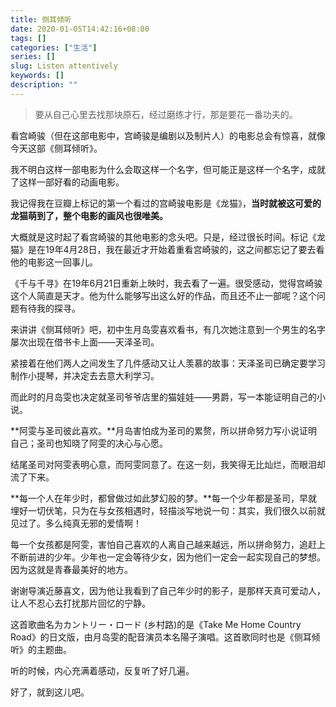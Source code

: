 ```yaml
---
title: 侧耳倾听
date: 2020-01-05T14:42:16+08:00
tags: []
categories: ["生活"]
series: []
slug: Listen attentively
keywords: []
description: ""
---
```


> 要从自己心里去找那块原石，经过磨练才行，那是要花一番功夫的。

看宫崎骏（但在这部电影中，宫崎骏是编剧以及制片人）的电影总会有惊喜，就像今天这部《侧耳倾听》。

我不明白这样一部电影为什么会取这样一个名字，但可能正是这样一个名字，成就了这样一部好看的动画电影。

 我记得我在豆瓣上标记的第一个看过的宫崎骏电影是《龙猫》，**当时就被这可爱的龙猫萌到了，整个电影的画风也很唯美。**

大概就是这时起了看宫崎骏的其他电影的念头吧。只是，经过很长时间。标记《龙猫》是在19年4月28日，我在最近才开始着重看宫崎骏的，这之间都忘记了要去看他的电影这一回事儿。

《千与千寻》在19年6月21日重新上映时，我去看了一遍。很受感动，觉得宫崎骏这个人简直是天才。他为什么能够写出这么好的作品，而且还不止一部呢？这个问题有待我的探寻。

来讲讲《侧耳倾听》吧，初中生月岛雯喜欢看书，有几次她注意到一个男生的名字屡次出现在借书卡上面——天泽圣司。

紧接着在他们两人之间发生了几件感动又让人羡慕的故事：天泽圣司已确定要学习制作小提琴，并决定去去意大利学习。

而此时的月岛雯也决定就圣司爷爷店里的猫娃娃——男爵，写一本能证明自己的小说。

**阿雯与圣司彼此喜欢。**月岛害怕成为圣司的累赘，所以拼命努力写小说证明自己；圣司也知晓了阿雯的决心与心愿。

结尾圣司对阿雯表明心意，而阿雯同意了。在这一刻，我笑得无比灿烂，而眼泪却流了下来。

**每一个人在年少时，都曾做过如此梦幻般的梦。**每一个少年都是圣司，早就埋好一切伏笔，只为在与女孩相遇时，轻描淡写地说一句：其实，我们很久以前就见过了。多么纯真无邪的爱情啊！

每一个女孩都是阿雯，害怕自己喜欢的人离自己越来越远，所以拼命努力，追赶上不断前进的少年。少年也一定会等待少女，因为他们一定会一起实现自己的梦想。因为这就是青春最美好的地方。

谢谢导演近藤喜文，因为他让我看到了自己年少时的影子，是那样天真可爱动人，让人不忍心去打扰那片回忆的宁静。

这首歌曲名为カントリー・ロード (乡村路)的是《Take Me Home Country Road》的日文版，由月岛雯的配音演员本名陽子演唱。这首歌同时也是《侧耳倾听》的主题曲。

听的时候，内心充满着感动，反复听了好几遍。

好了，就到这儿吧。